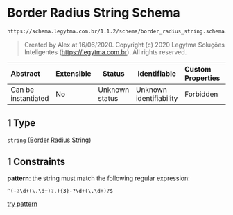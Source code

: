 # Border Radius String Schema

```txt
https://schema.legytma.com.br/1.1.2/schema/border_radius_string.schema.json#/oneOf/1
```




> Created by Alex at 16/06/2020.
> Copyright (c) 2020 Legytma Soluções Inteligentes (<https://legytma.com.br>). All rights reserved.
>

| Abstract            | Extensible | Status         | Identifiable            | Custom Properties | Additional Properties | Access Restrictions | Defined In                                                                                |
| :------------------ | ---------- | -------------- | ----------------------- | :---------------- | --------------------- | ------------------- | ----------------------------------------------------------------------------------------- |
| Can be instantiated | No         | Unknown status | Unknown identifiability | Forbidden         | Allowed               | none                | [border_radius.schema.json\*](../schema/border_radius.schema.json) |

## 1 Type

`string` ([Border Radius String](border_radius-oneof-border-radius-string.md))

## 1 Constraints

**pattern**: the string must match the following regular expression: 

```regexp
^(-?\d+(\.\d+)?,){3}-?\d+(\.\d+)?$
```

[try pattern](https://regexr.com/?expression=%5E(-%3F%5Cd%2B(%5C.%5Cd%2B)%3F%2C)%7B3%7D-%3F%5Cd%2B(%5C.%5Cd%2B)%3F%24)
